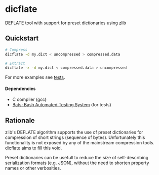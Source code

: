 dicflate
========

DEFLATE tool with support for preset dictionaries using zlib


Quickstart
----------
```bash
# Compress
dicflate -d my.dict < uncompressed > compressed.data

# Extract
dicflate -x -d my.dict < compressed.data > uncompressed
```
For more examples see [tests](test/).

#### Dependencies
- C compiler (gcc)
- [Bats: Bash Automated Testing System](https://github.com/sstephenson/bats) (for tests)


Rationale
---------

zlib's DEFLATE algorithm supports the use of preset dictionaries for compression of short strings (sequence of bytes).
Unfortunately this functionality is not exposed by any of the mainstream compression tools.
dicflate aims to fill this void.

Preset dictionaries can be usefull to reduce the size of self-describing serialization formats (e.g. JSON), without the need to shorten property names or other verbosities.
